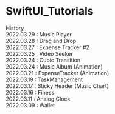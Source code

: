 # SwiftUI_Tutorials

History \
2022.03.29 : Music Player \
2022.03.28 : Drag and Drop \
2022.03.27 : Expense Tracker #2 \
2022.03.25 : Video Seeker \
2022.03.24 : Cubic Transition \
2022.03.24 : Music Album (Animation) \
2022.03.21 : ExpenseTracker (Animation) \
2022.03.19 : TaskManagement \
2022.03.17 : Sticky Header (Music Chart) \
2022.03.16 : Finess \
2022.03.11 : Analog Clock \
2022.03.09 : Wallet
